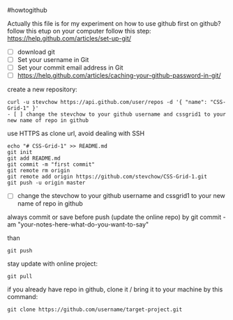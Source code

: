 #howtogithub

Actually this file is for my experiment on how to use github
first on github?
follow this etup on your computer
follow this step:
https://help.github.com/articles/set-up-git/

- [ ] download git
- [ ] Set your username in Git
- [ ] Set your commit email address in Git
- [ ] https://help.github.com/articles/caching-your-github-password-in-git/

create a new repository:
```
curl -u stevchow https://api.github.com/user/repos -d '{ "name": "CSS-Grid-1" }'
- [ ] change the stevchow to your github username and cssgrid1 to your new name of repo in github
```

use HTTPS as clone url, avoid dealing with SSH

```
echo "# CSS-Grid-1" >> README.md
git init
git add README.md
git commit -m "first commit"
git remote rm origin
git remote add origin https://github.com/stevchow/CSS-Grid-1.git
git push -u origin master
```
- [ ] change the stevchow to your github username and cssgrid1 to your new name of repo in github

always commit or save before push (update the online repo) by
git commit -am "your-notes-here-what-do-you-want-to-say"

than

```
git push
```


stay update with online project:
```
git pull
```


if you already have repo in github, clone it / bring it to your machine by this command:
```
git clone https://github.com/username/target-project.git
```
